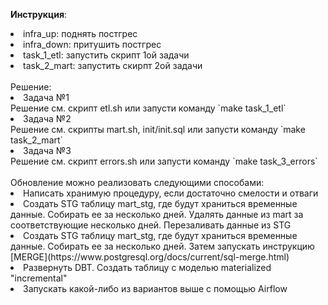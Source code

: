 <b>Инструкция</b>:
<br>
<li> infra_up: поднять постгрес</li>
<li> infra_down: притушить постгрес</li>
<li> task_1_etl: запустить скрипт 1ой задачи</li>
<li> task_2_mart: запустить скирпт 2ой задачи</li>
<br>
Решение:
<br>
<li> Задача №1</li>
Решение см. скрипт etl.sh или запусти команду `make task_1_etl`
<li> Задача №2</li>
Решение см. скрипты mart.sh, init/init.sql или запусти команду `make task_2_mart`
<li> Задача №3</li>
Решение см. скрипт errors.sh или запусти команду `make task_3_errors`
<br>
<br>
Обновление можно реализовать следующими способами:
<li> Написать хранимую процедуру, если достаточно смелости и отваги</li>
<li> Создать STG таблицу mart_stg, где будут храниться временные данные. Собирать ее за несколько дней. Удалять данные из mart за соответствующие несколько дней. Перезаливать данные из STG</li>
<li> Создать STG таблицу mart_stg, где будут храниться временные данные. Собирать ее за несколько дней. Затем запускать инструкцию [MERGE](https://www.postgresql.org/docs/current/sql-merge.html)</li>
<li> Развернуть DBT. Создать таблицу c моделью materialized "incremental"</li>
<li> Запускать какой-либо из вариантов выше с помощью Airflow</li>
